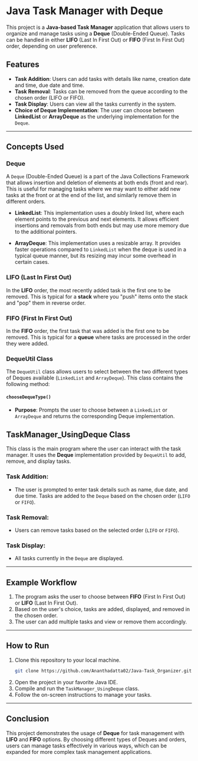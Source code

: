

# Java Task Manager with Deque

This project is a **Java-based Task Manager** application that allows users to organize and manage tasks using a **Deque** (Double-Ended Queue). Tasks can be handled in either **LIFO** (Last In First Out) or **FIFO** (First In First Out) order, depending on user preference.

## Features
- **Task Addition**: Users can add tasks with details like name, creation date and time, due date and time.
- **Task Removal**: Tasks can be removed from the queue according to the chosen order (LIFO or FIFO).
- **Task Display**: Users can view all the tasks currently in the system.
- **Choice of Deque Implementation**: The user can choose between **LinkedList** or **ArrayDeque** as the underlying implementation for the `Deque`.

---

## Concepts Used

### **Deque**
A `Deque` (Double-Ended Queue) is a part of the Java Collections Framework that allows insertion and deletion of elements at both ends (front and rear). This is useful for managing tasks where we may want to either add new tasks at the front or at the end of the list, and similarly remove them in different orders.

- **LinkedList**: This implementation uses a doubly linked list, where each element points to the previous and next elements. It allows efficient insertions and removals from both ends but may use more memory due to the additional pointers.
  
- **ArrayDeque**: This implementation uses a resizable array. It provides faster operations compared to `LinkedList` when the deque is used in a typical queue manner, but its resizing may incur some overhead in certain cases.

### **LIFO (Last In First Out)**
In the **LIFO** order, the most recently added task is the first one to be removed. This is typical for a **stack** where you "push" items onto the stack and "pop" them in reverse order.

### **FIFO (First In First Out)**
In the **FIFO** order, the first task that was added is the first one to be removed. This is typical for a **queue** where tasks are processed in the order they were added.

### **DequeUtil Class**
The `DequeUtil` class allows users to select between the two different types of Deques available (`LinkedList` and `ArrayDeque`). This class contains the following method:

#### `chooseDequeType()`
- **Purpose**: Prompts the user to choose between a `LinkedList` or `ArrayDeque` and returns the corresponding Deque implementation.

## TaskManager_UsingDeque Class
This class is the main program where the user can interact with the task manager. It uses the **Deque** implementation provided by `DequeUtil` to add, remove, and display tasks.

### Task Addition:
- The user is prompted to enter task details such as name, due date, and due time. Tasks are added to the `Deque` based on the chosen order (`LIFO` or `FIFO`).

### Task Removal:
- Users can remove tasks based on the selected order (`LIFO` or `FIFO`).

### Task Display:
- All tasks currently in the `Deque` are displayed.

---

## Example Workflow
1. The program asks the user to choose between **FIFO** (First In First Out) or **LIFO** (Last In First Out).
2. Based on the user's choice, tasks are added, displayed, and removed in the chosen order.
3. The user can add multiple tasks and view or remove them accordingly.

---

## How to Run

1. Clone this repository to your local machine.
    ```bash
   git clone https://github.com/Ananthadatta02/Java-Task_Organizer.git
    ```
3. Open the project in your favorite Java IDE.
4. Compile and run the `TaskManager_UsingDeque` class.
5. Follow the on-screen instructions to manage your tasks.

---

## Conclusion
This project demonstrates the usage of **Deque** for task management with **LIFO** and **FIFO** options. By choosing different types of Deques and orders, users can manage tasks effectively in various ways, which can be expanded for more complex task management applications.
